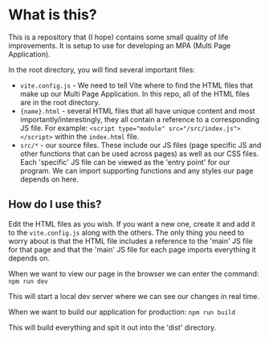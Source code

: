 # What is this?

This is a repository that (I hope) contains some small quality of life improvements. It is setup to use for developing an MPA (Multi Page Application).

In the root directory, you will find several important files:

- `vite.config.js` - We need to tell Vite where to find the HTML files that make up our Multi Page Application. In this repo, all of the HTML files are in the root directory.
- `{name}.html` - several HTML files that all have unique content and most importantly/interestingly, they all contain a reference to a corresponding JS file. For example: `<script type="module" src="/src/index.js"></script>` within the `index.html` file.
- `src/*` - our source files. These include our JS files (page specific JS and other functions that can be used across pages) as well as our CSS files. Each 'specific' JS file can be viewed as the 'entry point' for our program. We can import supporting functions and any styles our page depends on here.

## How do I use this?

Edit the HTML files as you wish. If you want a new one, create it and add it to the `vite.config.js` along with the others. The only thing you need to worry about is that the HTML file includes a reference to the 'main' JS file for that page and that the 'main' JS file for each page imports everything it depends on.

When we want to view our page in the browser we can enter the command: `npm run dev`

This will start a local dev server where we can see our changes in real time.

When we want to build our application for production: `npm run build`

This will build everything and spit it out into the 'dist' directory.
